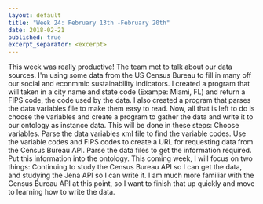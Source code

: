 ```yaml
---
layout: default
title: "Week 24: February 13th -February 20th"
date: 2018-02-21
published: true
excerpt_separator: <excerpt>
---
```

This week was really productive! The team met to talk about our data sources. I'm using some data from the US Census Bureau to fill in many off our social and econmmic sustainability indicators.<excerpt> I created a program that will taken in a city name and state code (Exampe: Miami, FL) and return a FIPS code, the code used by the data. I also created a program that parses the data variables file to make them easy to read. Now, all that is left to do is choose the variables and create a program to gather the data and write it to our ontology as instance data. This will be done in these steps:
Choose variables.
Parse the data variables xml file to find the variable codes.
Use the variable codes and FIPS codes to create a URL for requesting data from the Census Bureau API.
Parse the data files to get the information required.
Put this information into the ontology.
This coming week, I will focus on two things: Continuing to study the Census Bureau API so I can get the data, and studying the Jena API so I can write it. I am much more familiar with the Census Bureau API at this point, so I want to finish that up quickly and move to learning how to write the data.
